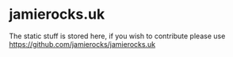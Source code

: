 jamierocks.uk
=============
The static stuff is stored here, if you wish to contribute please use https://github.com/jamierocks/jamierocks.uk
